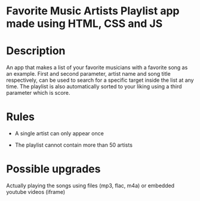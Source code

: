# Favorite Music Artists Playlist app made using HTML, CSS and JS

# Description

An app that makes a list of your favorite musicians with a favorite song as an example. First and second parameter, artist name and song title respectively, can be used to search for a specific target inside the list at any time. The playlist is also automatically sorted to your liking using a third parameter which is score.

# Rules

- A single artist can only appear once

- The playlist cannot contain more than 50 artists

# Possible upgrades

Actually playing the songs using files (mp3, flac, m4a) or embedded youtube videos (iframe)